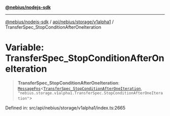 [**@nebius/nodejs-sdk**](../../../../../README.md)

---

[@nebius/nodejs-sdk](../../../../../README.md) / [api/nebius/storage/v1alpha1](../README.md) / TransferSpec_StopConditionAfterOneIteration

# Variable: TransferSpec_StopConditionAfterOneIteration

> **TransferSpec_StopConditionAfterOneIteration**: [`MessageFns`](../../../../../runtime/protos/core/interfaces/MessageFns.md)\<[`TransferSpec_StopConditionAfterOneIteration`](../interfaces/TransferSpec_StopConditionAfterOneIteration.md), `"nebius.storage.v1alpha1.TransferSpec.StopConditionAfterOneIteration"`\>

Defined in: src/api/nebius/storage/v1alpha1/index.ts:2665
